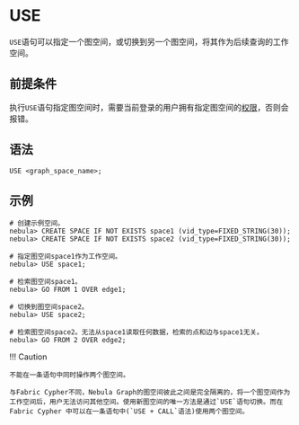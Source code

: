 # USE

`USE`语句可以指定一个图空间，或切换到另一个图空间，将其作为后续查询的工作空间。

## 前提条件

执行`USE`语句指定图空间时，需要当前登录的用户拥有指定图空间的[权限](../../7.data-security/1.authentication/1.authentication.md)，否则会报错。

## 语法

```ngql
USE <graph_space_name>;
```

## 示例

```ngql
# 创建示例空间。
nebula> CREATE SPACE IF NOT EXISTS space1 (vid_type=FIXED_STRING(30));
nebula> CREATE SPACE IF NOT EXISTS space2 (vid_type=FIXED_STRING(30));

# 指定图空间space1作为工作空间。
nebula> USE space1;

# 检索图空间space1。
nebula> GO FROM 1 OVER edge1;

# 切换到图空间space2。
nebula> USE space2;

# 检索图空间space2。无法从space1读取任何数据，检索的点和边与space1无关。
nebula> GO FROM 2 OVER edge2;
```

!!! Caution

    不能在一条语句中同时操作两个图空间。

    与Fabric Cypher不同，Nebula Graph的图空间彼此之间是完全隔离的，将一个图空间作为工作空间后，用户无法访问其他空间。使用新图空间的唯一方法是通过`USE`语句切换。而在 Fabric Cypher 中可以在一条语句中(`USE + CALL`语法)使用两个图空间。

